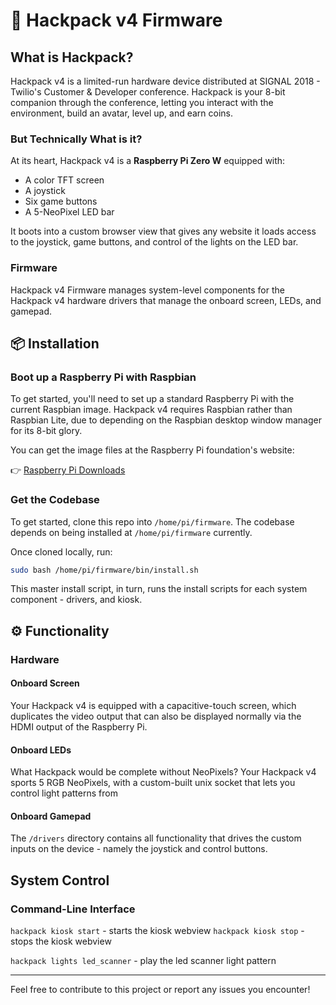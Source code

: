 # 🌟 Hackpack v4 Firmware

## What is Hackpack?

Hackpack v4 is a limited-run hardware device distributed at SIGNAL 2018 - Twilio's Customer & Developer conference. Hackpack is your 8-bit companion through the conference, letting you interact with the environment, build an avatar, level up, and earn coins.

### But Technically What is it?

At its heart, Hackpack v4 is a **Raspberry Pi Zero W** equipped with:
- A color TFT screen
- A joystick
- Six game buttons
- A 5-NeoPixel LED bar

It boots into a custom browser view that gives any website it loads access to the joystick, game buttons, and control of the lights on the LED bar.

### Firmware

Hackpack v4 Firmware manages system-level components for the Hackpack v4 hardware drivers that manage the
onboard screen, LEDs, and gamepad.

## 📦 Installation

### Boot up a Raspberry Pi with Raspbian

To get started, you'll need to set up a standard Raspberry Pi with the current Raspbian image. Hackpack v4 requires Raspbian rather than Raspbian Lite, due to depending on the Raspbian desktop window manager for its 8-bit glory.

You can get the image files at the Raspberry Pi foundation's website:

👉 [Raspberry Pi Downloads](https://www.raspberrypi.org/downloads/raspbian/)

### Get the Codebase

To get started, clone this repo into `/home/pi/firmware`. The codebase depends on
being installed at `/home/pi/firmware` currently.

Once cloned locally, run:

```bash
sudo bash /home/pi/firmware/bin/install.sh
```

This master install script, in turn, runs the install
scripts for each system component - drivers, and kiosk.

## ⚙️ Functionality

### Hardware

#### Onboard Screen

Your Hackpack v4 is equipped with a capacitive-touch
screen, which duplicates the video output that can also be displayed normally via the HDMI output of the
Raspberry Pi.

#### Onboard LEDs

What Hackpack would be complete without NeoPixels? Your
Hackpack v4 sports 5 RGB NeoPixels, with a custom-built
unix socket that lets you control light patterns from

####  Onboard Gamepad

The `/drivers` directory contains all functionality
that drives the custom inputs on the device - namely
the joystick and control buttons.

## System Control

### Command-Line Interface

`hackpack kiosk start` - starts the kiosk webview
`hackpack kiosk stop` - stops the kiosk webview

`hackpack lights led_scanner` - play the led scanner light pattern

---

Feel free to contribute to this project or report any issues you encounter!
